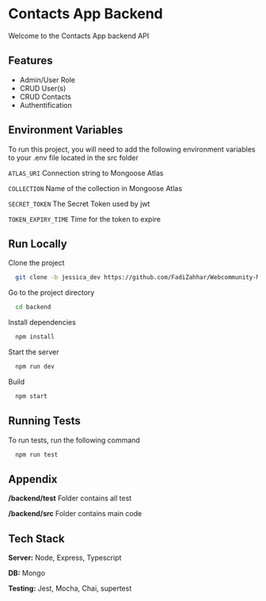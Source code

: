 
# Contacts App Backend

Welcome to the Contacts App backend API




## Features

- Admin/User Role
- CRUD User(s)
- CRUD Contacts
- Authentification

## Environment Variables

To run this project, you will need to add the following environment variables to your .env file located in the src folder

`ATLAS_URI` Connection string to Mongoose Atlas

`COLLECTION` Name of the collection in Mongoose Atlas

`SECRET_TOKEN` The Secret Token used by jwt

`TOKEN_EXPIRY_TIME` Time for the token to expire


## Run Locally

Clone the project

```bash
  git clone -b jessica_dev https://github.com/FadiZahhar/Webcommunity-MearnStack-Training.git
```

Go to the project directory

```bash
  cd backend
```

Install dependencies

```bash
  npm install
```

Start the server

```bash
  npm run dev
```

Build

```bash
  npm start
```

## Running Tests

To run tests, run the following command

```bash
  npm run test
```


## Appendix

**/backend/test** Folder contains all test

**/backend/src** Folder contains main code

## Tech Stack

**Server:** Node, Express, Typescript

**DB:** Mongo

**Testing:** Jest, Mocha, Chai, supertest